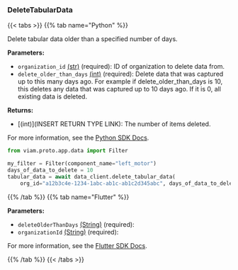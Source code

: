 ### DeleteTabularData

{{< tabs >}}
{{% tab name="Python" %}}

Delete tabular data older than a specified number of days.

**Parameters:**

- `organization_id` [(str)](https://docs.python.org/3/library/stdtypes.html#text-sequence-type-str) (required): ID of organization to delete data from.
- `delete_older_than_days` [(int)](https://docs.python.org/3/library/stdtypes.html#numeric-types-int-float-complex) (required): Delete data that was captured up to this many days ago. For example if delete_older_than_days is 10, this deletes any data that was captured up to 10 days ago. If it is 0, all existing data is deleted.


**Returns:**

- [(int)](INSERT RETURN TYPE LINK): The number of items deleted.

For more information, see the [Python SDK Docs](https://python.viam.dev/autoapi/viam/app/data_client/index.html#viam.app.data_client.DataClient.delete_tabular_data).

``` python {class="line-numbers linkable-line-numbers"}
from viam.proto.app.data import Filter

my_filter = Filter(component_name="left_motor")
days_of_data_to_delete = 10
tabular_data = await data_client.delete_tabular_data(
    org_id="a12b3c4e-1234-1abc-ab1c-ab1c2d345abc", days_of_data_to_delete)

```

{{% /tab %}}
{{% tab name="Flutter" %}}

**Parameters:**

- `deleteOlderThanDays` [(String)](https://api.flutter.dev/flutter/dart-core/String-class.html) (required):
- `organizationId` [(String)](https://api.flutter.dev/flutter/dart-core/String-class.html) (required):


For more information, see the [Flutter SDK Docs](https://flutter.viam.dev/viam_protos.app.data/DataServiceClient/deleteTabularData.html).

{{% /tab %}}
{{< /tabs >}}
